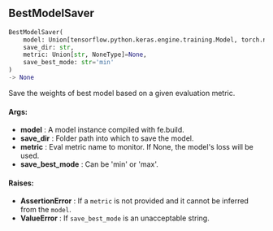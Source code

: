 ## BestModelSaver
```python
BestModelSaver(
	model: Union[tensorflow.python.keras.engine.training.Model, torch.nn.modules.module.Module],
	save_dir: str,
	metric: Union[str, NoneType]=None,
	save_best_mode: str='min'
)
-> None
```
Save the weights of best model based on a given evaluation metric.


#### Args:

* **model** :  A model instance compiled with fe.build.
* **save_dir** :  Folder path into which to save the model.
* **metric** :  Eval metric name to monitor. If None, the model's loss will be used.
* **save_best_mode** :  Can be 'min' or 'max'.

#### Raises:

* **AssertionError** :  If a `metric` is not provided and it cannot be inferred from the `model`.
* **ValueError** :  If `save_best_mode` is an unacceptable string.